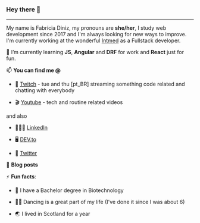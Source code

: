 ### Hey there 👋

****

My name is Fabrícia Diniz, my pronouns are **she/her**, I study web development since 2017 and I'm always looking for new ways to improve. I'm currently working at the wonderful [Intmed](https://intmed.com.br/) as a Fullstack developer.

🌱 I’m currently learning **JS**, **Angular** and **DRF** for work and **React** just for fun.

📫 **You can find me @**

  - 👾 [Twitch](http://twitch.tv/nomadcodemist) - tue and thu [pt_BR] streaming something code related and chatting with everybody
  
  - 🎬 [Youtube](http://youtube.com/c/nomadcodemist) - tech and routine related videos 
  
  and also
  
  - 👩🏼‍💻 [LinkedIn](https://www.linkedin.com/in/fabricia-diniz/)
  
  - 🖥 [DEV.to](https://dev.to/fabriciadiniz)
  
  - 🐣 [Twitter](http://twitter.com/fabrciadiniz)

📜 **Blog posts**

 <!-- BLOG-POST-LIST:START -->
 <!-- BLOG-POST-LIST:END -->

⚡ **Fun facts**:

- 🦠 I have a Bachelor degree in Biotechnology

- 💃🏼 Dancing is a great part of my life (I've done it since I was about 6)

- 🌏 I lived in Scotland for a year
